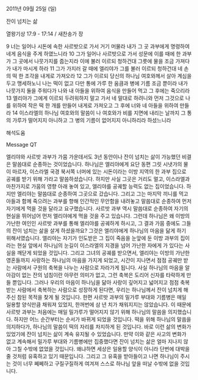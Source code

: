 2011년 09월 25일 (일)

잔이 넘치는 삶



열왕기상 17:9 - 17:14 / 새찬송가  장


9 너는 일어나 시돈에 속한 사르밧으로 가서 거기 머물라 내가 그 곳 과부에게 명령하여 네게 음식을 주게 하였느니라
10 그가 일어나 사르밧으로 가서 성문에 이를 때에 한 과부가 그 곳에서 나뭇가지를 줍는지라 이에 불러 이르되 청하건대 그릇에 물을 조금 가져다가 내가 마시게 하라
11 그가 가지러 갈 때에 엘리야가 그를 불러 이르되 청하건대 네 손의 떡 한 조각을 내게로 가져오라
12 그가 이르되 당신의 하나님 여호와께서 살아 계심을 두고 맹세하노니 나는 떡이 없고 다만 통에 가루 한 움큼과 병에 기름 조금 뿐이라 내가 나뭇가지 둘을 주워다가 나와 내 아들을 위하여 음식을 만들어 먹고 그 후에는 죽으리라
13 엘리야가 그에게 이르되 두려워하지 말고 가서 네 말대로 하려니와 먼저 그것으로 나를 위하여 작은 떡 한 개를 만들어 내게로 가져오고 그 후에 너와 네 아들을 위하여 만들라
14 이스라엘의 하나님 여호와의 말씀이 나 여호와가 비를 지면에 내리는 날까지 그 통의 가루가 떨어지지 아니하고 그 병의 기름이 없어지지 아니하리라 하셨느니라

해석도움





Message QT

엘리야와 사르밧 과부가 가뭄 가운데서도 3년 동안이나 잔이 넘치는 삶이 가능했던 비결은 말씀대로 순종하는 것이었습니다. 하나님은 엘리야에게 요단 동편 그릿 시냇가의 물이 마르자, 이스라엘 국경 북서쪽 너머에 있는 시돈이라는 이방 지역의 한 과부 집으로 공궤를 받기 위해 가라고 말씀하셨습니다. 하지만 사실 그곳은 거리도 멀고, 이스라엘과 마찬가지로 가뭄의 영향 아래 놓여 있고, 엘리야를 공궤할 능력도 없는 집이었습니다. 하지만 엘리야는 말씀대로 순종하여 그곳으로 갔습니다. 그리고 그는 마지막 끼니를 먹고 아들과 함께 죽으려는 과부를 향해 인간적인 무안함을 내려놓고 말씀대로 순종하여 먼저 자기에게 먹을 것을 달라고 요구했습니다. 사르밧 과부 역시 말씀대로 순종하여 자기의 현실을 뛰어넘어 먼저 엘리야에게 먹을 것을 주고 있습니다.
그런데 하나님은 왜 이방의 가난한 여인인 사르밧 과부를 통해 엘리야를 공궤하게 하시고, 그 결과 가뭄 중에도 그들의 잔이 넘치는 삶을 살게 하셨을까요? 그것은 엘리야에게 하나님의 마음을 닮게 하기 위해서였습니다. 엘리야는 자기가 인도받은 그 집이 죽음을 눈앞에 둔 이방 과부의 집이라는 현실 앞에서 하나님의 눈길이 이스라엘의 지경을 넘어 가난한 자에게 가 있다는 사실을 깨닫게 되었을 것입니다. 그리고 그녀의 공궤를 받으면서, 엘리야는 이방의 가난한 영혼들까지 사랑하는 하나님의 마음을 가지게 되었고, 시간이 지나면서 점점 공궤만 받는 사람에서 구원의 축복을 나누는 사람으로 자라가게 됩니다. 사실 하나님의 마음을 알아감이 없는 잔의 넘침이란 아무런 의미가 없고, 그런 축복은 도리어 신자를 타락하게 만들 뿐입니다. 그러나 우리의 마음이 하나님을 닮아 사랑이 깊어지고 넓어지고 점점 축복받는 사람에서 축복하는 사람으로 성장하게 된다면, 우리는 하나님께서 잔이 넘치게 해주신 참된 목적을 찾게 될 것입니다.
한편 사르밧 과부의 밀가루 부대와 기름병은 매일 일용할 양식만큼 채워져 있었지, 한꺼번에 삼 년 치가 채워지지는 않았습니다. 이 때문에 사르밧 과부는 처음에는 매일 밀가루가 떨어지지 않기 위해 하나님의 말씀을 의지했습니다. 하지만 어느 순간부터는 순서가 바뀌게 되었을 것입니다. 떡을 위해 하나님의 말씀을 의지하다가, 하나님의 말씀이 떡의 자리를 차지하게 된 것입니다. 바로 이런 삶의 변화가 있었기에 잔이 넘치는 삶이 계속 유지될 수 있었습니다. 만약 이와 같은 사고의 변화가 없고 계속해서 밀가루 부대와 기름병에만 집중했다면 잔이 넘치는 삶은 얼마 지나지 않아 그칠 수밖에 없었을 것입니다. 왜냐하면 세상은 일용할 양식이 아니라 단번에 대박을 줄 것처럼 유혹하고 있기 때문입니다. 그리고 그 유혹을 받아들이고 나면 하나님이 주시는 것이 너무 쩨쩨하고 구질구질하게 여겨져 스스로 하나님 앞을 떠날 수밖에 없을 것입니다.